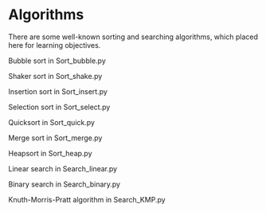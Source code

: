 # Algorithms
There are some well-known sorting and searching algorithms,
which placed here for learning objectives. 

Bubble sort in Sort_bubble.py

Shaker sort in Sort_shake.py

Insertion sort in Sort_insert.py

Selection sort in Sort_select.py

Quicksort in Sort_quick.py

Merge sort in Sort_merge.py

Heapsort in Sort_heap.py 

Linear search in Search_linear.py

Binary search in Search_binary.py

Knuth-Morris-Pratt algorithm in Search_KMP.py
